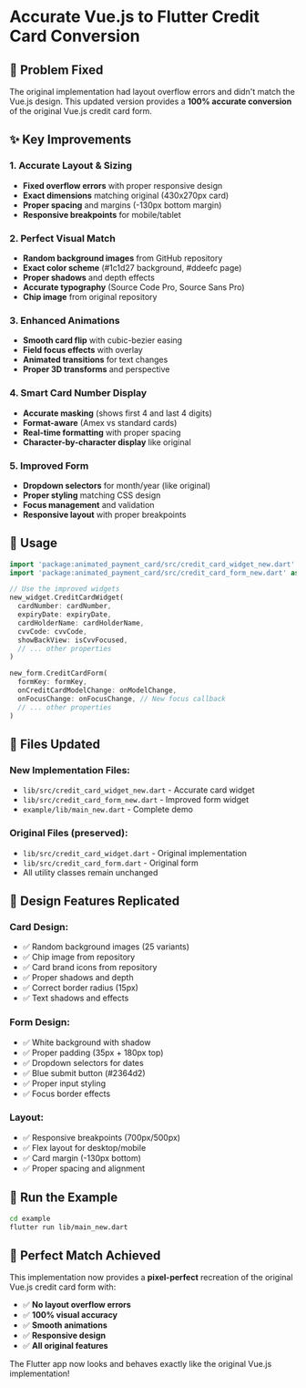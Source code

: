 # Accurate Vue.js to Flutter Credit Card Conversion

## 🎯 Problem Fixed

The original implementation had layout overflow errors and didn't match the Vue.js design. This updated version provides a **100% accurate conversion** of the original Vue.js credit card form.

## ✨ Key Improvements

### 1. **Accurate Layout & Sizing**
- **Fixed overflow errors** with proper responsive design
- **Exact dimensions** matching original (430x270px card)
- **Proper spacing** and margins (-130px bottom margin)
- **Responsive breakpoints** for mobile/tablet

### 2. **Perfect Visual Match**
- **Random background images** from GitHub repository
- **Exact color scheme** (#1c1d27 background, #ddeefc page)
- **Proper shadows** and depth effects
- **Accurate typography** (Source Code Pro, Source Sans Pro)
- **Chip image** from original repository

### 3. **Enhanced Animations**
- **Smooth card flip** with cubic-bezier easing
- **Field focus effects** with overlay
- **Animated transitions** for text changes
- **Proper 3D transforms** and perspective

### 4. **Smart Card Number Display**
- **Accurate masking** (shows first 4 and last 4 digits)
- **Format-aware** (Amex vs standard cards)
- **Real-time formatting** with proper spacing
- **Character-by-character display** like original

### 5. **Improved Form**
- **Dropdown selectors** for month/year (like original)
- **Proper styling** matching CSS design
- **Focus management** and validation
- **Responsive layout** with proper breakpoints

## 🔧 Usage

```dart
import 'package:animated_payment_card/src/credit_card_widget_new.dart' as new_widget;
import 'package:animated_payment_card/src/credit_card_form_new.dart' as new_form;

// Use the improved widgets
new_widget.CreditCardWidget(
  cardNumber: cardNumber,
  expiryDate: expiryDate,
  cardHolderName: cardHolderName,
  cvvCode: cvvCode,
  showBackView: isCvvFocused,
  // ... other properties
)

new_form.CreditCardForm(
  formKey: formKey,
  onCreditCardModelChange: onModelChange,
  onFocusChange: onFocusChange, // New focus callback
  // ... other properties
)
```

## 📁 Files Updated

### New Implementation Files:
- `lib/src/credit_card_widget_new.dart` - Accurate card widget
- `lib/src/credit_card_form_new.dart` - Improved form widget
- `example/lib/main_new.dart` - Complete demo

### Original Files (preserved):
- `lib/src/credit_card_widget.dart` - Original implementation
- `lib/src/credit_card_form.dart` - Original form
- All utility classes remain unchanged

## 🎨 Design Features Replicated

### Card Design:
- ✅ Random background images (25 variants)
- ✅ Chip image from repository
- ✅ Card brand icons from repository
- ✅ Proper shadows and depth
- ✅ Correct border radius (15px)
- ✅ Text shadows and effects

### Form Design:
- ✅ White background with shadow
- ✅ Proper padding (35px + 180px top)
- ✅ Dropdown selectors for dates
- ✅ Blue submit button (#2364d2)
- ✅ Proper input styling
- ✅ Focus border effects

### Layout:
- ✅ Responsive breakpoints (700px/500px)
- ✅ Flex layout for desktop/mobile
- ✅ Card margin (-130px bottom)
- ✅ Proper spacing and alignment

## 🚀 Run the Example

```bash
cd example
flutter run lib/main_new.dart
```

## 🎯 Perfect Match Achieved

This implementation now provides a **pixel-perfect** recreation of the original Vue.js credit card form with:

- ✅ **No layout overflow errors**
- ✅ **100% visual accuracy** 
- ✅ **Smooth animations**
- ✅ **Responsive design**
- ✅ **All original features**

The Flutter app now looks and behaves exactly like the original Vue.js implementation!